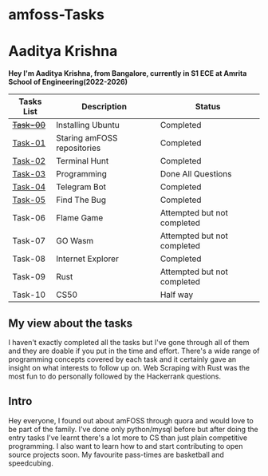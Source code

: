 # amfoss-Tasks

# Aaditya Krishna

**Hey I'm Aaditya Krishna, from Bangalore, currently in S1 ECE at Amrita School of Engineering(2022-2026)**

**Tasks List**|**Description**|**Status**
--------------|---------------|---------------
[~~Task-00~~]()|Installing Ubuntu|Completed
[Task-01](https://github.com/DeadlockVector/amfoss-Tasks/tree/main/Task-01)|Staring amFOSS repositories|Completed
[Task-02](https://github.com/DeadlockVector/amfoss-Tasks/tree/main/Task-02)|Terminal Hunt|Completed
[Task-03](https://github.com/DeadlockVector/amfoss-Tasks/tree/main/Task-03)|Programming|Done All Questions
[Task-04](https://github.com/DeadlockVector/amfoss-Tasks/tree/main/Task-04)|Telegram Bot|Completed
[Task-05](https://github.com/DeadlockVector/amfoss-Tasks/tree/main/Task-05)|Find The Bug|Completed
Task-06|Flame Game|Attempted but not completed
Task-07|GO Wasm| Attempted but not completed
Task-08|Internet Explorer|Completed
Task-09|Rust|Attempted but not completed
Task-10|CS50|Half way

## My view about the tasks
I haven't exactly completed all the tasks but I've gone through all of them and they are doable if you put in the time and effort. There's a wide range of programming concepts covered by each task and it certainly gave an insight on what interests to follow up on. Web Scraping with Rust was the most fun to do personally followed by the Hackerrank questions.

## Intro
Hey everyone, I found out about amFOSS through quora and would love to be part of the family. I've done only python/mysql before but after doing the entry tasks I've learnt there's a lot more to CS than just plain competitive programming. I also want to learn how to and start contributing to open source projects soon. My favourite pass-times are basketball and speedcubing.
